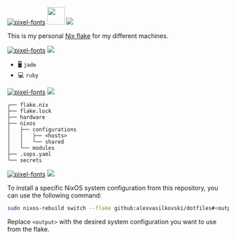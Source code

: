 <a href="https://fontmeme.com/pixel-fonts/"><img src="https://fontmeme.com/permalink/240113/d5be52a36bcc6ace6ddb4f8a88a6b3b8.png" alt="pixel-fonts" border="0"></a> <img src="https://media.tenor.com/U2g82NbluxoAAAAi/cirno-dancing.gif" width="40" height="40" /> 
![](https://github.com/alexvasilkovski/dotfiles/assets/114782572/cc80857e-69bb-414a-8a29-818982f0bb58)

This is my personal [Nix flake](https://nixos.wiki/wiki/Flakes) for my different machines.

<a href="https://fontmeme.com/pixel-fonts/"><img src="https://fontmeme.com/permalink/240113/ba05965c57c8a356ec9bad6a67a7ca0e.png" alt="pixel-fonts" border="0"></a>
![](https://github.com/alexvasilkovski/dotfiles/assets/114782572/cc80857e-69bb-414a-8a29-818982f0bb58)

- 🖥️ `jade`
- 💻 `ruby`

<a href="https://fontmeme.com/pixel-fonts/"><img src="https://fontmeme.com/permalink/240113/2d15e08a26a1493780091ace7bccb15e.png" alt="pixel-fonts" border="0"></a>
![](https://github.com/alexvasilkovski/dotfiles/assets/114782572/cc80857e-69bb-414a-8a29-818982f0bb58)

```
┌── flake.nix
├── flake.lock
├── hardware
├── nixos
│   ├── configurations
│   │   ├── <hosts>
│   │   └── shared
│   └── modules
├── .sops.yaml
└── secrets
```

<a href="https://fontmeme.com/pixel-fonts/"><img src="https://fontmeme.com/permalink/240113/bfbc555e1465f742743aef1494a3fc6b.png" alt="pixel-fonts" border="0"></a>
![](https://github.com/alexvasilkovski/dotfiles/assets/114782572/cc80857e-69bb-414a-8a29-818982f0bb58)

To install a specific NixOS system configuration from this repository, you can use the following command:

```bash
sudo nixos-rebuild switch --flake github:alexvasilkovski/dotfiles#<output>
```

Replace `<output>` with the desired system configuration you want to use from the flake.
